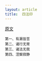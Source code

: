 ```yaml
---
layout: article
title:  四法印
---
```


[原文](https://mp.weixin.qq.com/s?src=3&timestamp=1609689609&ver=1&signature=wuiHUFMpUWIyvrw9hXqi6wK3IJmVCE7oD6iXVb3bHF3CsRZ25r1h0-kIqZEGYJkqcI5R3T1jjMzTQ9U4COiHpKYnU1hUlJlqML7hT26*kgGZr4W2ZSdhmOAm5QygmCsPrfxvVhxAq8EOEChype6FVzwFup5YIG2a4YDKnut5lJI=)

```
第一、有漏皆苦
第二、诸行无常
第三、诸法无我
第四、涅槃寂静
```